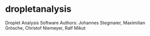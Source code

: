 # dropletanalysis
Droplet Analysis Software Authors: Johannes Stegmaier, Maximilian Grösche, Christof Niemeyer, Ralf Mikut
